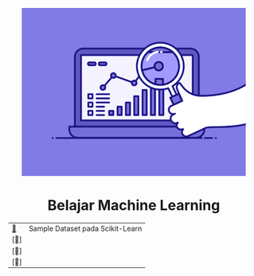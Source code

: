 <p align = "center">
  <img src = "Readme/74pZ.gif" width = 450px>
</p>

<h1 align = "center"> Belajar Machine Learning </h1>

| | |
|:--------------------|---|
| [:scroll:](https://github.com/bgsdanang/Belajar-Machine-Learning/blob/main/learning/Sample%20Dataset%20pada%20Scikit-Learn.ipynb) | Sample Dataset pada Scikit-Learn | 
| [:scroll:] |  |
| [:scroll:] |  |
| [:scroll:] |  |


